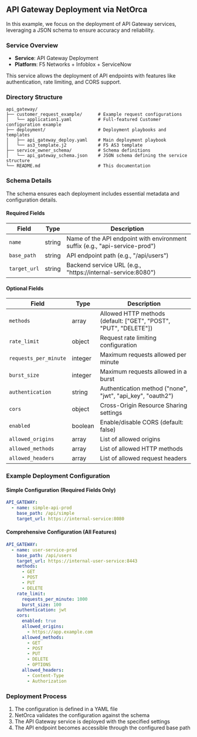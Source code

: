 ## API Gateway Deployment via NetOrca

In this example, we focus on the deployment of API Gateway services, leveraging a JSON schema to ensure accuracy and reliability.

### Service Overview
- **Service**: API Gateway Deployment
- **Platform**: F5 Networks + Infoblox + ServiceNow

This service allows the deployment of API endpoints with features like authentication, rate limiting, and CORS support.

### Directory Structure
```
api_gateway/
├── customer_request_example/      # Example request configurations
│   └── application1.yaml          # Full-featured Customer configuration example
├── deployment/                    # Deployment playbooks and templates
│   ├── api_gateway_deploy.yaml    # Main deployment playbook
│   └── as3_template.j2            # F5 AS3 template
├── service_owner_schema/          # Schema definitions
│   └── api_gateway_schema.json    # JSON schema defining the service structure
└── README.md                      # This documentation
```

### Schema Details
The schema ensures each deployment includes essential metadata and configuration details.

#### Required Fields
| Field | Type | Description |
|-------|------|-------------|
| `name` | string | Name of the API endpoint with environment suffix (e.g., "api-service-prod") |
| `base_path` | string | API endpoint path (e.g., "/api/users") |
| `target_url` | string | Backend service URL (e.g., "https://internal-service:8080") |

#### Optional Fields
| Field | Type | Description |
|-------|------|-------------|
| `methods` | array | Allowed HTTP methods (default: ["GET", "POST", "PUT", "DELETE"]) |
| `rate_limit` | object | Request rate limiting configuration |
| `requests_per_minute` | integer | Maximum requests allowed per minute |
| `burst_size` | integer | Maximum requests allowed in a burst |
| `authentication` | string | Authentication method ("none", "jwt", "api_key", "oauth2") |
| `cors` | object | Cross-Origin Resource Sharing settings |
| `enabled` | boolean | Enable/disable CORS (default: false) |
| `allowed_origins` | array | List of allowed origins |
| `allowed_methods` | array | List of allowed HTTP methods |
| `allowed_headers` | array | List of allowed request headers |

### Example Deployment Configuration

#### Simple Configuration (Required Fields Only)
```yaml
API_GATEWAY:
  - name: simple-api-prod
    base_path: /api/simple
    target_url: https://internal-service:8080
```

#### Comprehensive Configuration (All Features)
```yaml
API_GATEWAY:
  - name: user-service-prod
    base_path: /api/users
    target_url: https://internal-user-service:8443
    methods:
      - GET
      - POST
      - PUT
      - DELETE
    rate_limit:
      requests_per_minute: 1000
      burst_size: 100
    authentication: jwt
    cors:
      enabled: true
      allowed_origins:
        - https://app.example.com
      allowed_methods:
        - GET
        - POST
        - PUT
        - DELETE
        - OPTIONS
      allowed_headers:
        - Content-Type
        - Authorization
```

### Deployment Process
1. The configuration is defined in a YAML file
2. NetOrca validates the configuration against the schema
3. The API Gateway service is deployed with the specified settings
4. The API endpoint becomes accessible through the configured base path 